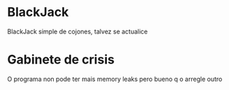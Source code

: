 # BlackJack
BlackJack simple de cojones, talvez se actualice
# Gabinete de crisis
O programa non pode ter mais memory leaks pero bueno q o arregle outro
